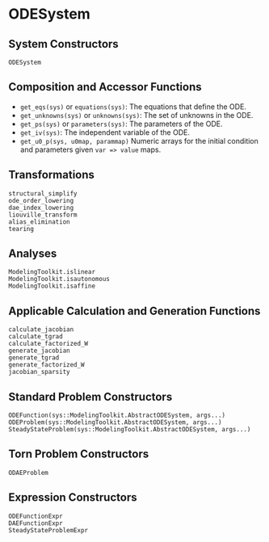 # ODESystem

## System Constructors

```@docs
ODESystem
```

## Composition and Accessor Functions

  - `get_eqs(sys)` or `equations(sys)`: The equations that define the ODE.
  - `get_unknowns(sys)` or `unknowns(sys)`: The set of unknowns in the ODE.
  - `get_ps(sys)` or `parameters(sys)`: The parameters of the ODE.
  - `get_iv(sys)`: The independent variable of the ODE.
  - `get_u0_p(sys, u0map, parammap)` Numeric arrays for the initial condition and parameters given `var => value` maps.

## Transformations

```@docs
structural_simplify
ode_order_lowering
dae_index_lowering
liouville_transform
alias_elimination
tearing
```

## Analyses

```@docs
ModelingToolkit.islinear
ModelingToolkit.isautonomous
ModelingToolkit.isaffine
```

## Applicable Calculation and Generation Functions

```@docs; canonical=false
calculate_jacobian
calculate_tgrad
calculate_factorized_W
generate_jacobian
generate_tgrad
generate_factorized_W
jacobian_sparsity
```

## Standard Problem Constructors

```@docs
ODEFunction(sys::ModelingToolkit.AbstractODESystem, args...)
ODEProblem(sys::ModelingToolkit.AbstractODESystem, args...)
SteadyStateProblem(sys::ModelingToolkit.AbstractODESystem, args...)
```

## Torn Problem Constructors

```@docs
ODAEProblem
```

## Expression Constructors

```@docs
ODEFunctionExpr
DAEFunctionExpr
SteadyStateProblemExpr
```
